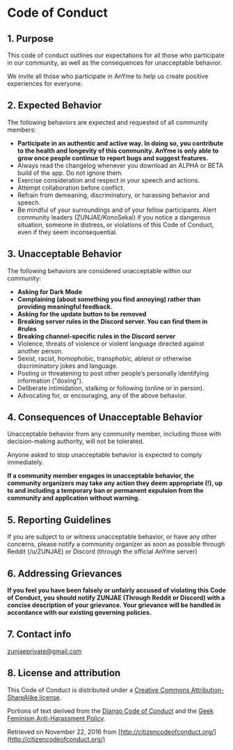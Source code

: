 # Code of Conduct

## 1. Purpose

This code of conduct outlines our expectations for all those who participate in our community, as well as the consequences for unacceptable behavior.

We invite all those who participate in AnYme to help us create positive experiences for everyone.


## 2. Expected Behavior

The following behaviors are expected and requested of all community members:

*   **Participate in an authentic and active way. In doing so, you contribute to the health and longevity of this community. AnYme is only able to grow once people continue to report bugs and suggest features.**
*   Always read the changelog whenever you download an ALPHA or BETA build of the app. Do not ignore them.
*   Exercise consideration and respect in your speech and actions.
*   Attempt collaboration before conflict.
*   Refrain from demeaning, discriminatory, or harassing behavior and speech.
*   Be mindful of your surroundings and of your fellow participants. Alert community leaders (ZUNJAE/KonoSekai) if you notice a dangerous situation, someone in distress, or violations of this Code of Conduct, even if they seem inconsequential.

## 3. Unacceptable Behavior

The following behaviors are considered unacceptable within our community:

*   **Asking for Dark Mode**
*   **Complaining (about something you find annoying) rather than providing meaningful feedback.**
*   **Asking for the update button to be removed**
*   **Breaking server rules in the Discord server. You can find them in #rules**
*   **Breaking channel-specific rules in the Discord server**
*   Violence, threats of violence or violent language directed against another person.
*   Sexist, racist, homophobic, transphobic, ableist or otherwise discriminatory jokes and language.
*   Posting or threatening to post other people’s personally identifying information ("doxing").
*   Deliberate intimidation, stalking or following (online or in person).
*   Advocating for, or encouraging, any of the above behavior.

## 4. Consequences of Unacceptable Behavior

Unacceptable behavior from any community member, including those with decision-making authority, will not be tolerated.

Anyone asked to stop unacceptable behavior is expected to comply immediately.

**If a community member engages in unacceptable behavior, the community organizers may take any action they deem appropriate (!), up to and including a temporary ban or permanent expulsion from the community and application without warning.**

## 5. Reporting Guidelines

If you are subject to or witness unacceptable behavior, or have any other concerns, please notify a community organizer as soon as possible through Reddit (/u/ZUNJAE) or Discord (through the official AnYme server)

## 6. Addressing Grievances

**If you feel you have been falsely or unfairly accused of violating this Code of Conduct, you should notify ZUNJAE (Through Reddit or Discord) with a concise description of your grievance. Your grievance will be handled in accordance with our existing governing policies.**

## 7. Contact info

zunjaeprivate@gmail.com

## 8. License and attribution

This Code of Conduct is distributed under a [Creative Commons Attribution-ShareAlike license](http://creativecommons.org/licenses/by-sa/3.0/).

Portions of text derived from the [Django Code of Conduct](https://www.djangoproject.com/conduct/) and the [Geek Feminism Anti-Harassment Policy](http://geekfeminism.wikia.com/wiki/Conference_anti-harassment/Policy).

Retrieved on November 22, 2016 from [http://citizencodeofconduct.org/](http://citizencodeofconduct.org/)
